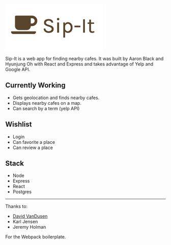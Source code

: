 ![alt tag](https://github.com/ab218/sipit/blob/master/src/Images/Logo.png)


Sip-It is a web app for finding nearby cafes. It was built by Aaron Black and Hyunjung Oh with React and Express and takes advantage of Yelp and Google API. 

## Currently Working
- Gets geolocation and finds nearby cafes.
- Displays nearby cafes on a map.
- Can search by a term (yelp API)

## Wishlist
- Login
- Can favorite a place
- Can review a place

## Stack
- Node
- Express
- React
- Postgres


---

Thanks to:

* [David VanDusen](https://github.com/davidvandusen/react-webpack-boilerplate)
* Karl Jensen
* Jeremy Holman

For the Webpack boilerplate.

